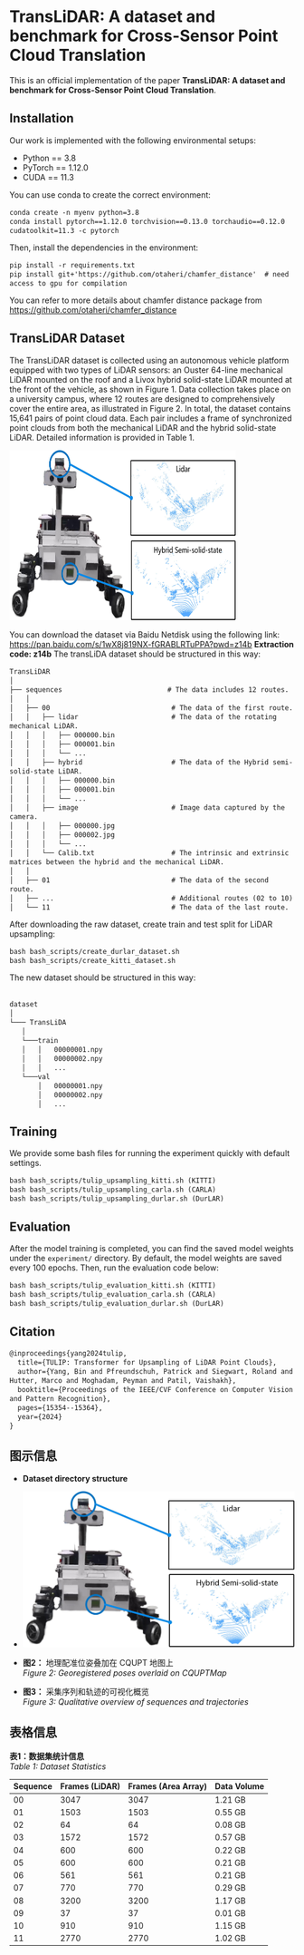 # TransLiDAR: A dataset and benchmark for Cross-Sensor Point Cloud Translation
This is an official implementation of the paper **TransLiDAR: A dataset and benchmark for Cross-Sensor Point Cloud Translation**.
## Installation
Our work is implemented with the following environmental setups:
* Python == 3.8
* PyTorch == 1.12.0
* CUDA == 11.3

You can use conda to create the correct environment:
```
conda create -n myenv python=3.8
conda install pytorch==1.12.0 torchvision==0.13.0 torchaudio==0.12.0 cudatoolkit=11.3 -c pytorch
```

Then, install the dependencies in the environment:
```
pip install -r requirements.txt
pip install git+'https://github.com/otaheri/chamfer_distance'  # need access to gpu for compilation
```
You can refer to more details about chamfer distance package from https://github.com/otaheri/chamfer_distance

## TransLiDAR Dataset 
The TransLiDAR dataset is collected using an autonomous vehicle platform equipped with two types of LiDAR sensors: an Ouster 64-line mechanical LiDAR mounted on the roof and a Livox hybrid solid-state LiDAR mounted at the front of the vehicle, as shown in Figure 1. Data collection takes place on a university campus, where 12 routes are designed to comprehensively cover the entire area, as illustrated in Figure 2. In total, the dataset contains 15,641 pairs of point cloud data. Each pair includes a frame of synchronized point clouds from both the mechanical LiDAR and the hybrid solid-state LiDAR. Detailed information is provided in Table 1.

<img src="figures/fig1.jpg" alt="figure_1：Dataset directory structure" width="400" height="300"/>

You can download the dataset via Baidu Netdisk using the following link: https://pan.baidu.com/s/1wX8j819NX-fGRABLRTuPPA?pwd=z14b **Extraction code: z14b** 
The transLiDA dataset should be structured in this way:
```
TransLiDAR
│
├── sequences                          # The data includes 12 routes.
│   │
│   ├── 00                              # The data of the first route.
│   │   ├── lidar                       # The data of the rotating mechanical LiDAR.
│   │   │   ├── 000000.bin
│   │   │   ├── 000001.bin
│   │   │   └── ...
│   │   ├── hybrid                      # The data of the Hybrid semi-solid-state LiDAR.
│   │   │   ├── 000000.bin
│   │   │   ├── 000001.bin
│   │   │   └── ...
│   │   ├── image                       # Image data captured by the camera.
│   │   │   ├── 000000.jpg
│   │   │   ├── 000002.jpg
│   │   │   └── ...
│   │   └── Calib.txt                   # The intrinsic and extrinsic matrices between the hybrid and the mechanical LiDAR.
│   │
│   ├── 01                              # The data of the second route.
│   ├── ...                             # Additional routes (02 to 10)
│   └── 11                              # The data of the last route.
```

After downloading the raw dataset, create train and test split for LiDAR upsampling:
```
bash bash_scripts/create_durlar_dataset.sh
bash bash_scripts/create_kitti_dataset.sh
```
The new dataset should be structured in this way:
```

dataset
│
└─── TransLiDA
   │
   └───train
   │   │   00000001.npy
   │   │   00000002.npy
   │   │   ...
   └───val
       │   00000001.npy
       │   00000002.npy
       │   ...
```

## Training
We provide some bash files for running the experiment quickly with default settings. 
```
bash bash_scripts/tulip_upsampling_kitti.sh (KITTI)
bash bash_scripts/tulip_upsampling_carla.sh (CARLA)
bash bash_scripts/tulip_upsampling_durlar.sh (DurLAR)
```

## Evaluation
After the model training is completed, you can find the saved model weights under the `experiment/` directory. By default, the model weights are saved every 100 epochs. Then, run the evaluation code below:
```
bash bash_scripts/tulip_evaluation_kitti.sh (KITTI)
bash bash_scripts/tulip_evaluation_carla.sh (CARLA)
bash bash_scripts/tulip_evaluation_durlar.sh (DurLAR)
```

## Citation
```
@inproceedings{yang2024tulip,
  title={TULIP: Transformer for Upsampling of LiDAR Point Clouds},
  author={Yang, Bin and Pfreundschuh, Patrick and Siegwart, Roland and Hutter, Marco and Moghadam, Peyman and Patil, Vaishakh},
  booktitle={Proceedings of the IEEE/CVF Conference on Computer Vision and Pattern Recognition},
  pages={15354--15364},
  year={2024}
}
```


## 图示信息

- **Dataset directory structure** 
- ![figure_1：Dataset directory structur](figures/fig1.jpg)
  
- **图2：** 地理配准位姿叠加在 CQUPT 地图上  
  *Figure 2: Georegistered poses overlaid on CQUPTMap*

- **图3：** 采集序列和轨迹的可视化概览  
  *Figure 3: Qualitative overview of sequences and trajectories*

## 表格信息

**表1：数据集统计信息**  
*Table 1: Dataset Statistics*

| Sequence | Frames (LiDAR) | Frames (Area Array) | Data Volume |
|----------|----------------|---------------------|-------------|
| 00       | 3047           | 3047                | 1.21 GB     |
| 01       | 1503           | 1503                | 0.55 GB     |
| 02       | 64             | 64                  | 0.08 GB     |
| 03       | 1572           | 1572                | 0.57 GB     |
| 04       | 600            | 600                 | 0.22 GB     |
| 05       | 600            | 600                 | 0.21 GB     |
| 06       | 561            | 561                 | 0.21 GB     |
| 07       | 770            | 770                 | 0.29 GB     |
| 08       | 3200           | 3200                | 1.17 GB     |
| 09       | 37             | 37                  | 0.01 GB     |
| 10       | 910            | 910                 | 1.15 GB     |
| 11       | 2770           | 2770                | 1.02 GB     |


